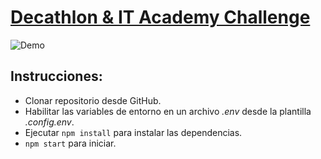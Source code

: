# [Decathlon & IT Academy Challenge](https://nuwe.io/challenge/decathlon-and-it-academy-challenge)

![Demo](https://upload.wikimedia.org/wikipedia/commons/thumb/c/c4/Decathlon_Logo.svg/2560px-Decathlon_Logo.svg.png)
## Instrucciones:
+ Clonar repositorio desde GitHub.
+ Habilitar las variables de entorno en un archivo *.env* desde la plantilla *.config.env*.
+ Ejecutar ``npm install`` para instalar las dependencias.
+ ``npm start`` para iniciar.
